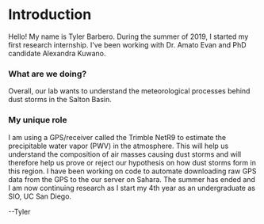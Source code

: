 # Introduction

Hello! My name is Tyler Barbero. During the summer of 2019, I started my first
research internship. I've been working with Dr. Amato Evan and PhD candidate
Alexandra Kuwano.

### What are we doing?

Overall, our lab wants to understand the meteorological
processes behind dust storms in the Salton Basin.

### My unique role

I am using a GPS/receiver called the Trimble NetR9 to estimate the precipitable
water vapor (PWV) in the atmosphere. This will help us understand the
composition of air masses causing dust storms and will therefore help us
prove or reject our hypothesis on how dust storms form in this region. I have
been working on code to automate downloading raw GPS data from the GPS 
to the our server on Sahara.
The summer has ended and I am now continuing research as I start my 4th year
as an undergraduate as SIO, UC San Diego.

--Tyler
